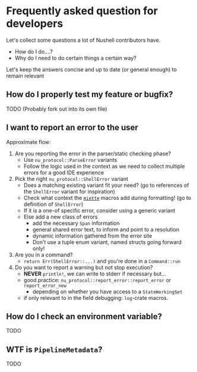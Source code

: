 # Frequently asked question for developers

Let's collect some questions a lot of Nushell contributors have.
- How do I do....?
- Why do I need to do certain things a certain way?

Let's keep the answers concise and up to date (or general enough) to remain relevant

## How do I properly test my feature or bugfix?
TODO (Probably fork out into its own file)

## I want to report an error to the user

Approximate flow:

1. Are you reporting the error in the parser/static checking phase?
    - Use `nu_protocol::ParseError` variants
    - Follow the logic used in the context as we need to collect multiple errors for a good IDE experience
2. Pick the right `nu_protocol::ShellError` variant
    - Does a matching existing variant fit your need? (go to references of the `ShellError` variant for inspiration)
    - Check what context the [`miette`](https://docs.rs/miette) macros add during formatting! (go to definition of `ShellError`)
    - If it is a one-of specific error, consider using a generic variant
    - Else add a new class of errors
        - add the necessary `Span` information
        - general shared error text, to inform and point to a resolution
        - dynamic information gathered from the error site
        - Don't use a tuple enum variant, named structs going forward only!
3. Are you in a command?
    - `return Err(ShellError::...)` and you're done in a `Command::run`
4. Do you want to report a warning but not stop execution?
    - **NEVER** `println!`, we can write to stderr if necessary but...
    - good practice: `nu_protocol::report_error::report_error` or `report_error_new`
        - depending on whether you have access to a `StateWorkingSet`
    - if only relevant to in the field debugging: `log`-crate macros.

## How do I check an environment variable?
TODO

## WTF is `PipelineMetadata`?
TODO
